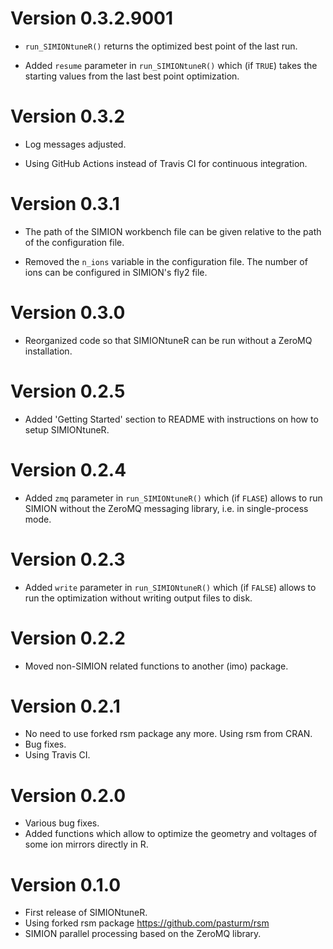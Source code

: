 # Version 0.3.2.9001

* `run_SIMIONtuneR()` returns the optimized best point of the last run.

* Added `resume` parameter in `run_SIMIONtuneR()` which (if `TRUE`) takes the 
  starting values from the last best point optimization.


# Version 0.3.2

* Log messages adjusted.

* Using GitHub Actions instead of Travis CI for continuous integration. 


# Version 0.3.1

* The path of the SIMION workbench file can be given relative to the path of the
  configuration file.
  
* Removed the `n_ions` variable in the configuration file. The number of ions 
  can be configured in SIMION's fly2 file.


# Version 0.3.0

* Reorganized code so that SIMIONtuneR can be run without a ZeroMQ installation.


# Version 0.2.5

* Added 'Getting Started' section to README with instructions on how to setup
  SIMIONtuneR. 


# Version 0.2.4

* Added `zmq` parameter in `run_SIMIONtuneR()` which (if `FLASE`) allows to run
  SIMION without the ZeroMQ messaging library, i.e. in single-process mode.


# Version 0.2.3

* Added `write` parameter in `run_SIMIONtuneR()` which (if `FALSE`) allows to 
  run the optimization without writing output files to disk.


# Version 0.2.2

* Moved non-SIMION related functions to another (imo) package.


# Version 0.2.1

* No need to use forked rsm package any more. Using rsm from CRAN.
* Bug fixes.
* Using Travis CI.


# Version 0.2.0

* Various bug fixes.
* Added functions which allow to optimize the geometry and voltages of some ion
  mirrors directly in R.


# Version 0.1.0

* First release of SIMIONtuneR.
* Using forked rsm package https://github.com/pasturm/rsm
* SIMION parallel processing based on the ZeroMQ library.
